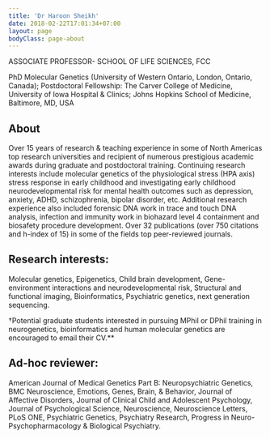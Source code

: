 ```yaml
---
title: 'Dr Haroon Sheikh'
date: 2018-02-22T17:01:34+07:00
layout: page
bodyClass: page-about
---
```


ASSOCIATE PROFESSOR-
SCHOOL OF LIFE SCIENCES, FCC

PhD Molecular Genetics (University of Western Ontario, London, Ontario, Canada);
Postdoctoral Fellowship: The Carver College of Medicine, University of Iowa Hospital & Clinics;
Johns Hopkins School of Medicine, Baltimore, MD, USA

## About

Over 15 years of research & teaching experience in some of North Americas top research universities and recipient of numerous prestigious academic awards during graduate and postdoctoral training. Continuing research interests include molecular genetics of the physiological stress (HPA axis) stress response in early childhood and investigating early childhood neurodevelopmental risk for mental health outcomes such as depression, anxiety, ADHD, schizophrenia, bipolar disorder, etc. Additional research experience also included forensic DNA work in trace and touch DNA analysis, infection and immunity work in biohazard level 4 containment and biosafety procedure development. Over 32 publications (over 750 citations and h-index of 15) in some of the fields top peer-reviewed journals.


## Research interests: 

Molecular genetics, Epigenetics, Child brain development, Gene-environment interactions and neurodevelopmental risk, Structural and functional imaging, Bioinformatics, Psychiatric genetics, next generation sequencing.

†Potential graduate students interested in pursuing MPhil or DPhil training in neurogenetics, bioinformatics and human molecular genetics are encouraged to email their CV.**

## Ad-hoc reviewer:

American Journal of Medical Genetics Part B: Neuropsychiatric Genetics, BMC Neuroscience, Emotions, Genes, Brain, & Behavior, Journal of Affective Disorders, Journal of Clinical Child and Adolescent Psychology, Journal of Psychological Science, Neuroscience, Neuroscience Letters, PLoS ONE, Psychiatric Genetics, Psychiatry Research, Progress in Neuro-Psychopharmacology & Biological Psychiatry.